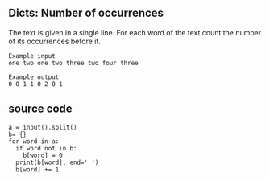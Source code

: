 ## Dicts: Number of occurrences

The text is given in a single line. For each word of the text count the number of its occurrences before it.

```
Example input
one two one two three two four three

Example output
0 0 1 1 0 2 0 1
```

## source code
```
a = input().split()
b= {}
for word in a:
  if word not in b:
    b[word] = 0
  print(b[word], end=' ')
  b[word] += 1
```
